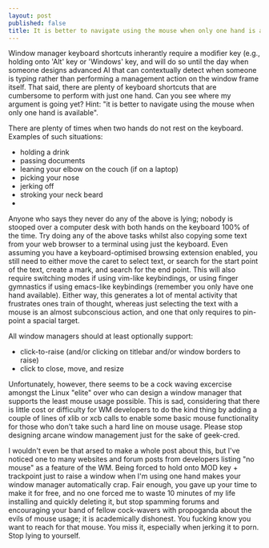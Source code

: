 ```yaml
---
layout: post
published: false
title: It is better to navigate using the mouse when only one hand is available
---
```


Window manager keyboard shortcuts inherantly require a modifier key (e.g., holding onto 'Alt' key or 'Windows' key, and will do so until the day when someone designs advanced AI that can contextually detect when someone is typing rather than performing a management action on the window frame itself. That said, there are plenty of keyboard shortcuts that are cumbersome to perform with just one hand. Can you see where my argument is going yet? Hint: "it is better to navigate using the mouse when only one hand is available".

There are plenty of times when two hands do not rest on the keyboard. Examples of such situations:

- holding a drink
- passing documents
- leaning your elbow on the couch (if on a laptop)
- picking your nose
- jerking off
- stroking your neck beard
- 
Anyone who says they never do any of the above is lying; nobody is stooped over a computer desk with both hands on the keyboard 100% of the time. Try doing any of the above tasks whilst also copying some text from your web browser to a terminal using just the keyboard. Even assuming you have a keyboard-optimised browsing extension enabled, you still need to either move the caret to select text, or search for the start point of the text, create a mark, and search for the end point. This will also require switching modes if using vim-like keybindings, or using finger gymnastics if using emacs-like keybindings (remember you only have one hand available). Either way, this generates a lot of mental activity that frustrates ones train of thought, whereas just selecting the text with a mouse is an almost subconscious action, and one that only requires to pin-point a spacial target.

All window managers should at least optionally support:

 - click-to-raise (and/or clicking on titlebar and/or window borders to raise)
 - click to close, move, and resize
 
Unfortunately, however, there seems to be a cock waving excercise amongst the Linux "elite" over who can design a window manager that supports the least mouse usage possible. This is sad, considering that there is little cost or difficulty for WM developers to do the kind thing by adding a couple of lines of xlib or xcb calls to enable some basic mouse functionality for those who don't take such a hard line on mouse usage. Please stop designing arcane window management just for the sake of geek-cred.

I wouldn't even be that arsed to make a whole post about this, but I've noticed one to many websites and forum posts from developers listing "no mouse" as a feature of the WM. Being forced to hold onto MOD key + trackpoint just to raise a window when I'm using one hand makes your window manager automatically crap. Fair enough, you gave up your time to make it for free, and no one forced me to waste 10 minutes of my life installing and quickly deleting it, but  stop spamming forums and encouraging your band of fellow cock-wavers with propoganda about the evils of mouse usage; it is academically dishonest. You fucking know you want to reach for that mouse. You miss it, especially when jerking it to porn. Stop lying to yourself. 


